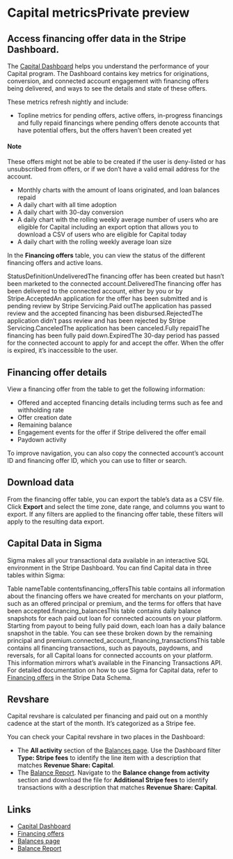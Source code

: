 # Capital metricsPrivate preview

## Access financing offer data in the Stripe Dashboard.

The [Capital Dashboard](https://dashboard.stripe.com/connect/capital) helps you
understand the performance of your Capital program. The Dashboard contains key
metrics for originations, conversion, and connected account engagement with
financing offers being delivered, and ways to see the details and state of these
offers.

These metrics refresh nightly and include:

- Topline metrics for pending offers, active offers, in-progress financings and
fully repaid financings where pending offers denote accounts that have potential
offers, but the offers haven’t been created yet
#### Note

These offers might not be able to be created if the user is deny-listed or has
unsubscribed from offers, or if we don’t have a valid email address for the
account.
- Monthly charts with the amount of loans originated, and loan balances repaid
- A daily chart with all time adoption
- A daily chart with 30-day conversion
- A daily chart with the rolling weekly average number of users who are eligible
for Capital including an export option that allows you to download a CSV of
users who are eligible for Capital today
- A daily chart with the rolling weekly average loan size

In the **Financing offers** table, you can view the status of the different
financing offers and active loans.

StatusDefinitionUndeliveredThe financing offer has been created but hasn’t been
marketed to the connected account.DeliveredThe financing offer has been
delivered to the connected account, either by you or by Stripe.AcceptedAn
application for the offer has been submitted and is pending review by Stripe
Servicing.Paid outThe application has passed review and the accepted financing
has been disbursed.RejectedThe application didn’t pass review and has been
rejected by Stripe Servicing.CanceledThe application has been canceled.Fully
repaidThe financing has been fully paid down.ExpiredThe 30-day period has passed
for the connected account to apply for and accept the offer. When the offer is
expired, it’s inaccessible to the user.
## Financing offer details

View a financing offer from the table to get the following information:

- Offered and accepted financing details including terms such as fee and
withholding rate
- Offer creation date
- Remaining balance
- Engagement events for the offer if Stripe delivered the offer email
- Paydown activity

To improve navigation, you can also copy the connected account’s account ID and
financing offer ID, which you can use to filter or search.

## Download data

From the financing offer table, you can export the table’s data as a CSV file.
Click **Export** and select the time zone, date range, and columns you want to
export. If any filters are applied to the financing offer table, these filters
will apply to the resulting data export.

## Capital Data in Sigma

Sigma makes all your transactional data available in an interactive SQL
environment in the Stripe Dashboard. You can find Capital data in three tables
within Sigma:

Table nameTable contentsfinancing_offersThis table contains all information
about the financing offers we have created for merchants on your platform, such
as an offered principal or premium, and the terms for offers that have been
accepted.financing_balancesThis table contains daily balance snapshots for each
paid out loan for connected accounts on your platform. Starting from payout to
being fully paid down, each loan has a daily balance snapshot in the table. You
can see these broken down by the remaining principal and
premium.connected_account_financing_transactionsThis table contains all
financing transactions, such as payouts, paydowns, and reversals, for all
Capital loans for connected accounts on your platform. This information mirrors
what’s available in the Financing Transactions API.
For detailed documentation on how to use Sigma for Capital data, refer to
[Financing
offers](https://dashboard.stripe.com/stripe-schema?tableName=financing_offers)
in the Stripe Data Schema.

## Revshare

Capital revshare is calculated per financing and paid out on a monthly cadence
at the start of the month. It’s categorized as a Stripe fee.

You can check your Capital revshare in two places in the Dashboard:

- The **All activity** section of the [Balances
page](https://dashboard.stripe.com/balance). Use the Dashboard filter **Type:
Stripe fees** to identify the line item with a description that matches
**Revenue Share: Capital**.
- The [Balance Report](https://dashboard.stripe.com/reports/balance). Navigate
to the **Balance change from activity** section and download the file for
**Additional Stripe fees** to identify transactions with a description that
matches **Revenue Share: Capital**.

## Links

- [Capital Dashboard](https://dashboard.stripe.com/connect/capital)
- [Financing
offers](https://dashboard.stripe.com/stripe-schema?tableName=financing_offers)
- [Balances page](https://dashboard.stripe.com/balance)
- [Balance Report](https://dashboard.stripe.com/reports/balance)